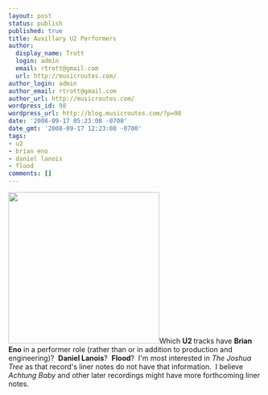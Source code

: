 ```yaml
---
layout: post
status: publish
published: true
title: Auxillary U2 Performers
author:
  display_name: Trott
  login: admin
  email: rtrott@gmail.com
  url: http://musicroutes.com/
author_login: admin
author_email: rtrott@gmail.com
author_url: http://musicroutes.com/
wordpress_id: 98
wordpress_url: http://blog.musicroutes.com/?p=98
date: '2008-09-17 05:23:08 -0700'
date_gmt: '2008-09-17 12:23:08 -0700'
tags:
- u2
- brian eno
- daniel lanois
- flood
comments: []
---
```

<p><img class="alignleft size-medium wp-image-99" title="The Joshua Tree" src="http://blog.musicroutes.com/wp-content/uploads/2008/09/athe_joshua_tree_re-issue.png" alt="" width="300" height="300" />Which <strong>U2 </strong>tracks have <strong>Brian Eno</strong> in a performer role (rather than or in addition to production and engineering)?  <strong>Daniel Lanois</strong>?  <strong>Flood</strong>?  I'm most interested in <em>The Joshua Tree</em> as that record's liner notes do not have that information.  I believe <em>Achtung Baby</em> and other later recordings might have more forthcoming liner notes.</p>
